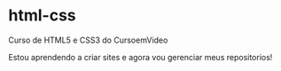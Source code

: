 # html-css
Curso de HTML5 e CSS3 do CursoemVideo

Estou aprendendo a criar sites e agora vou gerenciar meus repositorios!
